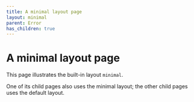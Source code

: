 ```yaml
---
title: A minimal layout page
layout: minimal
parent: Error
has_children: true
---
```


# A minimal layout page

This page illustrates the built-in layout `minimal`.

One of its child pages also uses the minimal layout; the other child pages uses the default layout.
